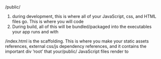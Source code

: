 

/public/ 
1. during development, this is where all of your JavaScript, css, and HTML files go. This is where you will code
2.  During build, all of this will be bundled/packaged into the executables your app runs and with 

/index.html is the scaffolding. This is where you make your static assets references, external css/js dependency references, and it contains the important div ‘root’ that your/public/ JavaScript files render to

